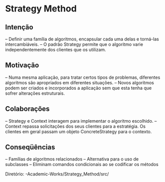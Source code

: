 # Strategy Method

## Intenção
– Definir uma família de algoritmos, encapsular cada
uma delas e torná-las intercambiáveis.
– O padrão Strategy permite que o algoritmo varie
independentemente dos clientes que os utilizam.

## Motivação
– Numa mesma aplicação, para tratar certos tipos de
problemas, diferentes algoritmos são apropriados em
diferentes situações.
– Novos algoritmos podem ser criados e incorporados a
aplicação sem que esta tenha que sofrer alterações
estruturais.

## Colaborações
– Strategy e Context interagem para implementar o
algoritmo escolhido.
– Context repassa solicitações dos seus clientes para a
estratégia. Os clientes em geral passam um objeto
ConcreteStrategy para o contexto.

## Conseqüências
– Famílias de algoritmos relacionados
– Alternativa para o uso de subclasses
– Eliminam comandos condicionais ao se codificar os
métodos

Diretório:
-Academic-Works/Strategy_Method/src/
